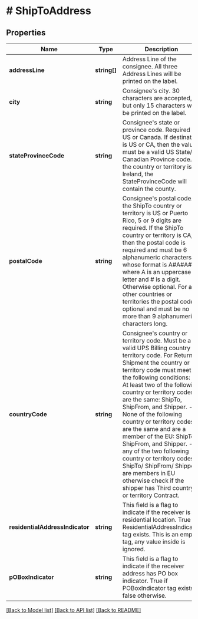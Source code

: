 # # ShipToAddress

## Properties

Name | Type | Description | Notes
------------ | ------------- | ------------- | -------------
**addressLine** | **string[]** | Address Line of the consignee. All three Address Lines will be printed on the label. |
**city** | **string** | Consignee&#39;s city. 30 characters are accepted, but only 15 characters will be printed on the label. |
**stateProvinceCode** | **string** | Consignee&#39;s state or province code. Required for US or Canada.  If destination is US or CA, then the value must be a valid US State/ Canadian Province code.  If the country or territory is Ireland, the StateProvinceCode will contain the county. | [optional]
**postalCode** | **string** | Consignee&#39;s postal code.  If the ShipTo country or territory is US or Puerto Rico, 5 or 9 digits are required.  If the ShipTo country or territory is CA, then the postal code is required and must be 6 alphanumeric characters whose format is A#A#A# where A is an uppercase letter and # is a digit.  Otherwise optional. For all other countries or territories the postal code is optional and must be no more than 9 alphanumeric characters long. | [optional]
**countryCode** | **string** | Consignee&#39;s country or territory code.  Must be a valid UPS Billing country or territory code. For Return Shipment the country or territory code must meet the following conditions: - At least two of the following country or territory codes are the same: ShipTo, ShipFrom, and Shipper. - None of the following country or territory codes are the same and are a member of the EU: ShipTo, ShipFrom, and Shipper. - If any of the two following country or territory codes: ShipTo/ ShipFrom/ Shipper are members in EU otherwise check if the shipper has Third country or territory Contract. |
**residentialAddressIndicator** | **string** | This field is a flag to indicate if the receiver is a residential location.  True if ResidentialAddressIndicator tag exists.  This is an empty tag, any value inside is ignored. | [optional]
**pOBoxIndicator** | **string** | This field is a flag to indicate if the receiver address has PO box indicator. True if POBoxIndicator tag exists; false otherwise. | [optional]

[[Back to Model list]](../../README.md#models) [[Back to API list]](../../README.md#endpoints) [[Back to README]](../../README.md)
